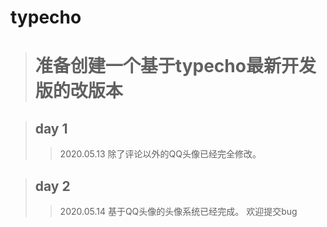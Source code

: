 # typecho

># 准备创建一个基于typecho最新开发版的改版本

> ## day 1
>>2020.05.13
除了评论以外的QQ头像已经完全修改。

>## day 2
>>2020.05.14
基于QQ头像的头像系统已经完成。
欢迎提交bug
